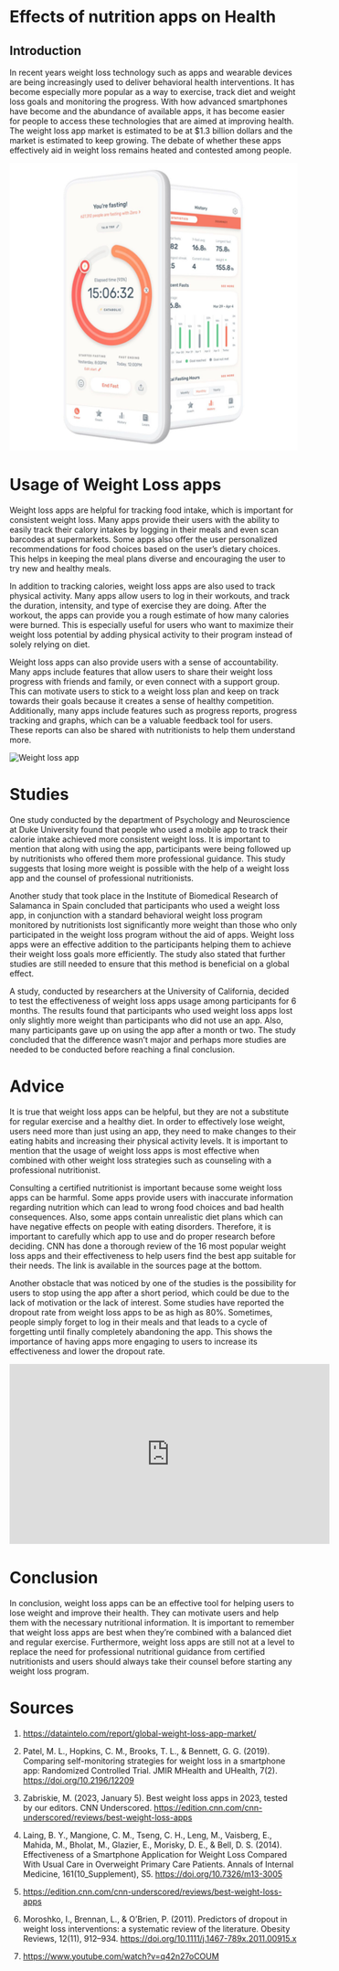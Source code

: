 # Effects of nutrition apps on Health
## Introduction
In recent years weight loss technology such as apps and wearable devices are being increasingly used to deliver behavioral health interventions. It has become especially more popular as a way to exercise, track diet and weight loss goals and monitoring the progress. With how advanced smartphones have become and the abundance of available apps, it has become easier for people to access these technologies that are aimed at improving health. The weight loss app market is estimated to be at $1.3 billion dollars and the market is estimated to keep growing. The debate of whether these apps effectively aid in weight loss remains heated and contested among people.

![Weight loss apps help in tracking interminnent fasting](intermittent-Fasting-app-weight-loss-090a4a0ca13740eea910de5e9fb6dca3.jpg)


# Usage of Weight Loss apps
Weight loss apps are helpful for tracking food intake, which is important for consistent weight loss. Many apps provide their users with the ability to easily track their calory intakes by logging in their meals and even scan barcodes at supermarkets. Some apps also offer the user personalized recommendations for food choices based on the user’s dietary choices. This helps in keeping the meal plans diverse and encouraging the user to try new and healthy meals.

In addition to tracking calories, weight loss apps are also used to track physical activity. Many apps allow users to log in their workouts, and track the duration, intensity, and type of exercise they are doing. After the workout, the apps can provide you a rough estimate of how many calories were burned. This is especially useful for users who want to maximize their weight loss potential by adding physical activity to their program instead of solely relying on diet.

Weight loss apps can also provide users with a sense of accountability. Many apps include features that allow users to share their weight loss progress with friends and family, or even connect with a support group. This can motivate users to stick to a weight loss plan and keep on track towards their goals because it creates a sense of healthy competition. Additionally, many apps include features such as progress reports, progress tracking and graphs, which can be a valuable feedback tool for users. These reports can also be shared with nutritionists to help them understand more.

![Weight loss app](apps-really-can-make-a-difference-when-youre-trying-to-lose-weight-alt-1440x810.jpg)


# Studies
One study conducted by the department of Psychology and Neuroscience at Duke University found that people who used a mobile app to track their calorie intake achieved more consistent weight loss. It is important to mention that along with using the app, participants were being followed up by nutritionists who offered them more professional guidance. This study suggests that losing more weight is possible with the help of a weight loss app and the counsel of professional nutritionists. 

Another study that took place in the Institute of Biomedical Research of Salamanca in Spain concluded that participants who used a weight loss app, in conjunction with a standard behavioral weight loss program monitored by nutritionists lost significantly more weight than those who only participated in the weight loss program without the aid of apps. Weight loss apps were an effective addition to the participants helping them to achieve their weight loss goals more efficiently. The study also stated that further studies are still needed to ensure that this method is beneficial on a global effect.  

A study, conducted by researchers at the University of California, decided to test the effectiveness of weight loss apps usage among participants for 6 months. The results found that participants who used weight loss apps lost only slightly more weight than participants who did not use an app. Also, many participants gave up on using the app after a month or two. The study concluded that the difference wasn’t major and perhaps more studies are needed to be conducted before reaching a final conclusion.

# Advice
It is true that weight loss apps can be helpful, but they are not a substitute for regular exercise and a healthy diet. In order to effectively lose weight, users need more than just using an app, they need to make changes to their eating habits and increasing their physical activity levels. It is important to mention that the usage of weight loss apps is most effective when combined with other weight loss strategies such as counseling with a professional nutritionist.

Consulting a certified nutritionist is important because some weight loss apps can be harmful. Some apps provide users with inaccurate information regarding nutrition which can lead to wrong food choices and bad health consequences. Also, some apps contain unrealistic diet plans which can have negative effects on people with eating disorders. Therefore, it is important to carefully which app to use and do proper research before deciding. CNN has done a thorough review of the 16 most popular weight loss apps and their effectiveness to help users find the best app suitable for their needs. The link is available in the sources page at the bottom.

Another obstacle that was noticed by one of the studies is the possibility for users to stop using the app after a short period, which could be due to the lack of motivation or the lack of interest. Some studies have reported the dropout rate from weight loss apps to be as high as 80%. Sometimes, people simply forget to log in their meals and that leads to a cycle of forgetting until finally completely abandoning the app. This shows the importance of having apps more engaging to users to increase its effectiveness and lower the dropout rate. 


<iframe width="560" height="315" src="https://www.youtube.com/watch?v=ep8ZMq3GLNA" title="YouTube video player" frameborder="0" allow="accelerometer; autoplay; clipboard-write; encrypted-media; gyroscope; picture-in-picture; web-share" allowfullscreen></iframe>


# Conclusion
In conclusion, weight loss apps can be an effective tool for helping users to lose weight and improve their health. They can motivate users and help them with the necessary nutritional information. It is important to remember that weight loss apps are best when they’re combined with a balanced diet and regular exercise. Furthermore, weight loss apps are still not at a level to replace the need for professional nutritional guidance from certified nutritionists and users should always take their counsel before starting any weight loss program. 

# Sources

1)	https://dataintelo.com/report/global-weight-loss-app-market/

2)	Patel, M. L., Hopkins, C. M., Brooks, T. L., & Bennett, G. G. (2019). Comparing self-monitoring strategies for weight loss in a smartphone app: Randomized Controlled Trial. JMIR MHealth and UHealth, 7(2). https://doi.org/10.2196/12209 

3)	Zabriskie, M. (2023, January 5). Best weight loss apps in 2023, tested by our editors. CNN Underscored. https://edition.cnn.com/cnn-underscored/reviews/best-weight-loss-apps

4)	Laing, B. Y., Mangione, C. M., Tseng, C. H., Leng, M., Vaisberg, E., Mahida, M., Bholat, M., Glazier, E., Morisky, D. E., & Bell, D. S. (2014). Effectiveness of a Smartphone Application for Weight Loss Compared With Usual Care in Overweight Primary Care Patients. Annals of Internal Medicine, 161(10_Supplement), S5. https://doi.org/10.7326/m13-3005

5)	https://edition.cnn.com/cnn-underscored/reviews/best-weight-loss-apps

6)	Moroshko, I., Brennan, L., & O’Brien, P. (2011). Predictors of dropout in weight loss interventions: a systematic review of the literature. Obesity Reviews, 12(11), 912–934. https://doi.org/10.1111/j.1467-789x.2011.00915.x

7)	https://www.youtube.com/watch?v=q42n27oCOUM
